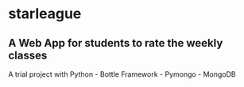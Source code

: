 starleague
==========

A Web App for students to rate the weekly classes
--------------------------------------------------

A trial project with Python - Bottle Framework - Pymongo - MongoDB

